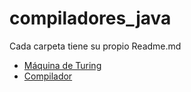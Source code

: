 # compiladores_java

Cada carpeta tiene su propio Readme.md

* [Máquina de Turing](Maquina_Turing/Readme.md)
* [Compilador](Compilador/Readme.md)
